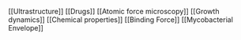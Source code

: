 [[Ultrastructure]]
[[Drugs]]
[[Atomic force microscopy]]
[[Growth dynamics]]
[[Chemical properties]]
[[Binding Force]]
[[Mycobacterial Envelope]]
